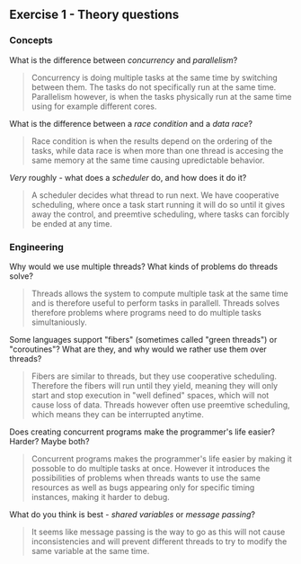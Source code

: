 Exercise 1 - Theory questions
-----------------------------

### Concepts

What is the difference between *concurrency* and *parallelism*?
> Concurrency is doing multiple tasks at the same time by switching between them. The tasks do not specifically run at the same time. Parallelism however, is when the tasks physically run at the same time using for example different cores.  

What is the difference between a *race condition* and a *data race*? 
> Race condition is when the results depend on the ordering of the tasks, while data race is when more than one thread is accesing the same memory at the same time causing upredictable behavior. 
 
*Very* roughly - what does a *scheduler* do, and how does it do it?
> A scheduler decides what thread to run next. We have cooperative scheduling, where once a task start running it will do so until it gives away the control, and preemtive scheduling, where tasks can forcibly be ended at any time.  


### Engineering

Why would we use multiple threads? What kinds of problems do threads solve?
> Threads allows the system to compute multiple task at the same time and is therefore useful to perform tasks in parallell. Threads solves therefore problems where programs need to do multiple tasks simultaniously. 

Some languages support "fibers" (sometimes called "green threads") or "coroutines"? What are they, and why would we rather use them over threads?
> Fibers are similar to threads, but they use cooperative scheduling. Therefore the fibers will run until they yield, meaning they will only start and stop execution in "well defined" spaces, which will not cause loss of data. Threads however often use preemtive scheduling, which means they can be interrupted anytime. 

Does creating concurrent programs make the programmer's life easier? Harder? Maybe both?
> Concurrent programs makes the programmer's life easier by making it possoble to do multiple tasks at once. However it introduces the possibilities of problems when threads wants to use the same resources as well as bugs appearing only for specific timing instances, making it harder to debug. 
 
What do you think is best - *shared variables* or *message passing*?
> It seems like message passing is the way to go as this will not cause inconsistencies and will prevent different threads to try to modify the same variable at the same time. 